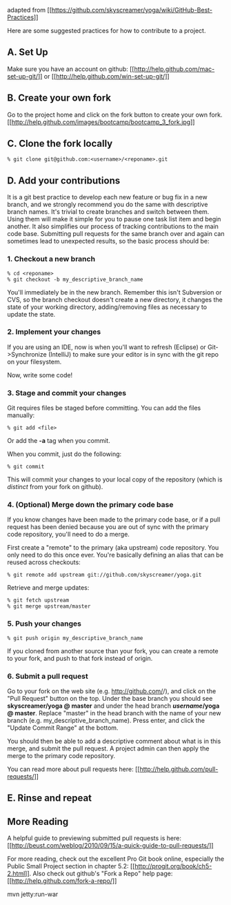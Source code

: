 adapted from [[https://github.com/skyscreamer/yoga/wiki/GitHub-Best-Practices]]



Here are some suggested practices for how to contribute to a project.

## A. Set Up
Make sure you have an account on github: [[http://help.github.com/mac-set-up-git/]] or [[http://help.github.com/win-set-up-git/]]

## B. Create your own fork
Go to the project home and click on the fork button to create your own fork.
[[http://help.github.com/images/bootcamp/bootcamp_3_fork.jpg]]

## C. Clone the fork locally
    % git clone git@github.com:<username>/<reponame>.git

## D. Add your contributions
It is a git best practice to develop each new feature or bug fix in a new branch, and we strongly recommend you do the same with descriptive branch names.  It's trivial to create branches and switch between them.  Using them will make it simple for you to pause one task list item and begin another.  It also simplifies our process of tracking contributions to the main code base.  Submitting pull requests for the same branch over and again can sometimes lead to unexpected results, so the basic process should be:

### 1. Checkout a new branch
    % cd <reponame>
    % git checkout -b my_descriptive_branch_name

You'll immediately be in the new branch.  Remember this isn't Subversion or CVS, so the branch checkout doesn't create a new directory, it changes the state of your working directory, adding/removing files as necessary to update the state.

### 2. Implement your changes
If you are using an IDE, now is when you'll want to refresh (Eclipse) or Git->Synchronize (IntelliJ) to make sure your editor is in sync with the git repo on your filesystem.

Now, write some code!

### 3. Stage and commit your changes
Git requires files be staged before committing.  You can add the files manually:

    % git add <file>

Or add the **-a** tag when you commit.

When you commit, just do the following:

    % git commit

This will commit your changes to your local copy of the repository (which is _distinct_ from your fork on github).

### 4. (Optional) Merge down the primary code base

If you know changes have been made to the primary code base, or if a pull request has been denied because you are out of sync with the primary code repository, you'll need to do a merge.

First create a "remote" to the primary (aka upstream) code repository.  You only need to do this once ever.  You're basically defining an alias that can be reused across checkouts:

    % git remote add upstream git://github.com/skyscreamer/yoga.git

Retrieve and merge updates:

    % git fetch upstream
    % git merge upstream/master

### 5. Push your changes

    % git push origin my_descriptive_branch_name

If you cloned from another source than your fork, you can create a remote to your fork, and push to that fork instead of origin.

### 6. Submit a pull request

Go to your fork on the web site (e.g. http://github.com/<username>/<reponame>), and click on the "Pull Request" button on the top.  Under the base branch you should see **skyscreamer/yoga @ master** and under the head branch **_username_/yoga @ master**.  Replace "master" in the head branch with the name of your new branch (e.g. my_descriptive_branch_name).  Press enter, and click the "Update Commit Range" at the bottom.

You should then be able to add a descriptive comment about what is in this merge, and submit the pull request.  A project admin can then apply the merge to the primary code repository.

You can read more about pull requests here: [[http://help.github.com/pull-requests/]]

## E. Rinse and repeat

## More Reading

A helpful guide to previewing submitted pull requests is here: [[http://beust.com/weblog/2010/09/15/a-quick-guide-to-pull-requests/]]

For more reading, check out the excellent Pro Git book online, especially the Public Small Project section in chapter 5.2: [[http://progit.org/book/ch5-2.html]].  Also check out github's "Fork a Repo" help page: [[http://help.github.com/fork-a-repo/]]

mvn jetty:run-war
